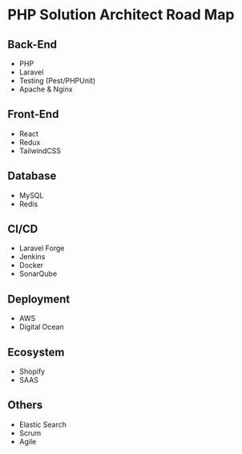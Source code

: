 # PHP Solution Architect Road Map

## Back-End

- PHP
- Laravel
- Testing (Pest/PHPUnit)
- Apache & Nginx

## Front-End

- React
- Redux
- TailwindCSS

## Database

- MySQL
- Redis

## CI/CD

- Laravel Forge
- Jenkins
- Docker
- SonarQube

## Deployment

- AWS
- Digital Ocean

## Ecosystem

- Shopify
- SAAS

## Others

- Elastic Search
- Scrum
- Agile

